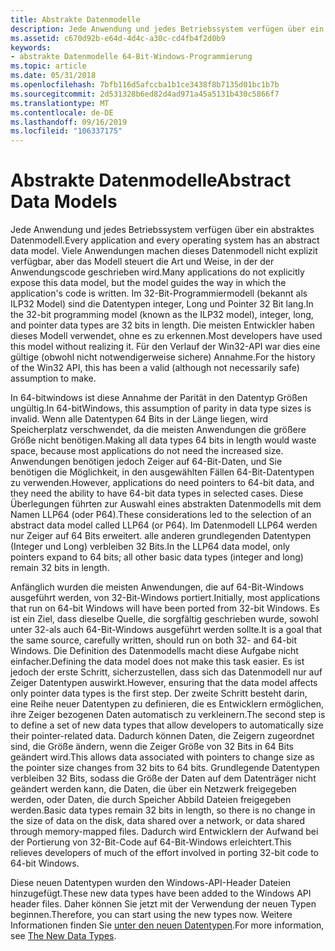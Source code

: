 ```yaml
---
title: Abstrakte Datenmodelle
description: Jede Anwendung und jedes Betriebssystem verfügen über ein abstraktes Datenmodell.
ms.assetid: c670d92b-e64d-4d4c-a30c-cd4fb4f2d0b9
keywords:
- abstrakte Datenmodelle 64-Bit-Windows-Programmierung
ms.topic: article
ms.date: 05/31/2018
ms.openlocfilehash: 7bfb116d5afccba1b1ce3438f8b7135d01bc1b7b
ms.sourcegitcommit: 2d531328b6ed82d4ad971a45a5131b430c5866f7
ms.translationtype: MT
ms.contentlocale: de-DE
ms.lasthandoff: 09/16/2019
ms.locfileid: "106337175"
---
```

# <a name="abstract-data-models"></a><span data-ttu-id="fe2b5-104">Abstrakte Datenmodelle</span><span class="sxs-lookup"><span data-stu-id="fe2b5-104">Abstract Data Models</span></span>

<span data-ttu-id="fe2b5-105">Jede Anwendung und jedes Betriebssystem verfügen über ein abstraktes Datenmodell.</span><span class="sxs-lookup"><span data-stu-id="fe2b5-105">Every application and every operating system has an abstract data model.</span></span> <span data-ttu-id="fe2b5-106">Viele Anwendungen machen dieses Datenmodell nicht explizit verfügbar, aber das Modell steuert die Art und Weise, in der der Anwendungscode geschrieben wird.</span><span class="sxs-lookup"><span data-stu-id="fe2b5-106">Many applications do not explicitly expose this data model, but the model guides the way in which the application's code is written.</span></span> <span data-ttu-id="fe2b5-107">Im 32-Bit-Programmiermodell (bekannt als ILP32 Model) sind die Datentypen integer, Long und Pointer 32 Bit lang.</span><span class="sxs-lookup"><span data-stu-id="fe2b5-107">In the 32-bit programming model (known as the ILP32 model), integer, long, and pointer data types are 32 bits in length.</span></span> <span data-ttu-id="fe2b5-108">Die meisten Entwickler haben dieses Modell verwendet, ohne es zu erkennen.</span><span class="sxs-lookup"><span data-stu-id="fe2b5-108">Most developers have used this model without realizing it.</span></span> <span data-ttu-id="fe2b5-109">Für den Verlauf der Win32-API war dies eine gültige (obwohl nicht notwendigerweise sichere) Annahme.</span><span class="sxs-lookup"><span data-stu-id="fe2b5-109">For the history of the Win32 API, this has been a valid (although not necessarily safe) assumption to make.</span></span>

<span data-ttu-id="fe2b5-110">In 64-bitwindows ist diese Annahme der Parität in den Datentyp Größen ungültig.</span><span class="sxs-lookup"><span data-stu-id="fe2b5-110">In 64-bitWindows, this assumption of parity in data type sizes is invalid.</span></span> <span data-ttu-id="fe2b5-111">Wenn alle Datentypen 64 Bits in der Länge liegen, wird Speicherplatz verschwendet, da die meisten Anwendungen die größere Größe nicht benötigen.</span><span class="sxs-lookup"><span data-stu-id="fe2b5-111">Making all data types 64 bits in length would waste space, because most applications do not need the increased size.</span></span> <span data-ttu-id="fe2b5-112">Anwendungen benötigen jedoch Zeiger auf 64-Bit-Daten, und Sie benötigen die Möglichkeit, in den ausgewählten Fällen 64-Bit-Datentypen zu verwenden.</span><span class="sxs-lookup"><span data-stu-id="fe2b5-112">However, applications do need pointers to 64-bit data, and they need the ability to have 64-bit data types in selected cases.</span></span> <span data-ttu-id="fe2b5-113">Diese Überlegungen führten zur Auswahl eines abstrakten Datenmodells mit dem Namen LLP64 (oder P64).</span><span class="sxs-lookup"><span data-stu-id="fe2b5-113">These considerations led to the selection of an abstract data model called LLP64 (or P64).</span></span> <span data-ttu-id="fe2b5-114">Im Datenmodell LLP64 werden nur Zeiger auf 64 Bits erweitert. alle anderen grundlegenden Datentypen (Integer und Long) verbleiben 32 Bits.</span><span class="sxs-lookup"><span data-stu-id="fe2b5-114">In the LLP64 data model, only pointers expand to 64 bits; all other basic data types (integer and long) remain 32 bits in length.</span></span>

<span data-ttu-id="fe2b5-115">Anfänglich wurden die meisten Anwendungen, die auf 64-Bit-Windows ausgeführt werden, von 32-Bit-Windows portiert.</span><span class="sxs-lookup"><span data-stu-id="fe2b5-115">Initially, most applications that run on 64-bit Windows will have been ported from 32-bit Windows.</span></span> <span data-ttu-id="fe2b5-116">Es ist ein Ziel, dass dieselbe Quelle, die sorgfältig geschrieben wurde, sowohl unter 32-als auch 64-Bit-Windows ausgeführt werden sollte.</span><span class="sxs-lookup"><span data-stu-id="fe2b5-116">It is a goal that the same source, carefully written, should run on both 32- and 64-bit Windows.</span></span> <span data-ttu-id="fe2b5-117">Die Definition des Datenmodells macht diese Aufgabe nicht einfacher.</span><span class="sxs-lookup"><span data-stu-id="fe2b5-117">Defining the data model does not make this task easier.</span></span> <span data-ttu-id="fe2b5-118">Es ist jedoch der erste Schritt, sicherzustellen, dass sich das Datenmodell nur auf Zeiger Datentypen auswirkt.</span><span class="sxs-lookup"><span data-stu-id="fe2b5-118">However, ensuring that the data model affects only pointer data types is the first step.</span></span> <span data-ttu-id="fe2b5-119">Der zweite Schritt besteht darin, eine Reihe neuer Datentypen zu definieren, die es Entwicklern ermöglichen, ihre Zeiger bezogenen Daten automatisch zu verkleinern.</span><span class="sxs-lookup"><span data-stu-id="fe2b5-119">The second step is to define a set of new data types that allow developers to automatically size their pointer-related data.</span></span> <span data-ttu-id="fe2b5-120">Dadurch können Daten, die Zeigern zugeordnet sind, die Größe ändern, wenn die Zeiger Größe von 32 Bits in 64 Bits geändert wird.</span><span class="sxs-lookup"><span data-stu-id="fe2b5-120">This allows data associated with pointers to change size as the pointer size changes from 32 bits to 64 bits.</span></span> <span data-ttu-id="fe2b5-121">Grundlegende Datentypen verbleiben 32 Bits, sodass die Größe der Daten auf dem Datenträger nicht geändert werden kann, die Daten, die über ein Netzwerk freigegeben werden, oder Daten, die durch Speicher Abbild Dateien freigegeben werden.</span><span class="sxs-lookup"><span data-stu-id="fe2b5-121">Basic data types remain 32 bits in length, so there is no change in the size of data on the disk, data shared over a network, or data shared through memory-mapped files.</span></span> <span data-ttu-id="fe2b5-122">Dadurch wird Entwicklern der Aufwand bei der Portierung von 32-Bit-Code auf 64-Bit-Windows erleichtert.</span><span class="sxs-lookup"><span data-stu-id="fe2b5-122">This relieves developers of much of the effort involved in porting 32-bit code to 64-bit Windows.</span></span>

<span data-ttu-id="fe2b5-123">Diese neuen Datentypen wurden den Windows-API-Header Dateien hinzugefügt.</span><span class="sxs-lookup"><span data-stu-id="fe2b5-123">These new data types have been added to the Windows API header files.</span></span> <span data-ttu-id="fe2b5-124">Daher können Sie jetzt mit der Verwendung der neuen Typen beginnen.</span><span class="sxs-lookup"><span data-stu-id="fe2b5-124">Therefore, you can start using the new types now.</span></span> <span data-ttu-id="fe2b5-125">Weitere Informationen finden Sie [unter den neuen Datentypen](the-new-data-types.md).</span><span class="sxs-lookup"><span data-stu-id="fe2b5-125">For more information, see [The New Data Types](the-new-data-types.md).</span></span>

 

 




